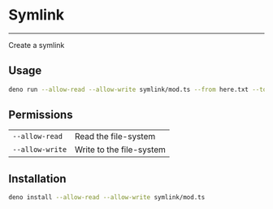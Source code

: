 # Symlink
---------

Create a symlink

## Usage

```sh
deno run --allow-read --allow-write symlink/mod.ts --from here.txt --to there.txt
```

## Permissions

|                 |                          |
| --------------- | ------------------------ |
| `--allow-read`  | Read the file-system     |
| `--allow-write` | Write to the file-system |

## Installation

```sh
deno install --allow-read --allow-write symlink/mod.ts
```